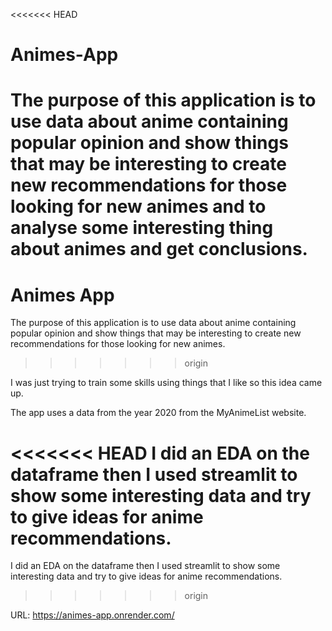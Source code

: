<<<<<<< HEAD
# Animes-App
The purpose of this application is to use data about anime containing popular opinion and show things that may be interesting to create new recommendations for those looking for new animes and to analyse some interesting thing about animes and get conclusions.
=======
# Animes App
The purpose of this application is to use data about anime containing popular opinion and show things that may be interesting to create new recommendations for those looking for new animes.
>>>>>>> origin

I was just trying to train some skills using things that I like so this idea came up.

The app uses a data from the year 2020 from the MyAnimeList website.

<<<<<<< HEAD
I did an EDA on the dataframe then I used streamlit to show some interesting data and try to give ideas for anime recommendations.
=======
I did an EDA on the dataframe then I used streamlit to show some interesting data and try to give ideas for anime recommendations. 
>>>>>>> origin

URL: https://animes-app.onrender.com/
